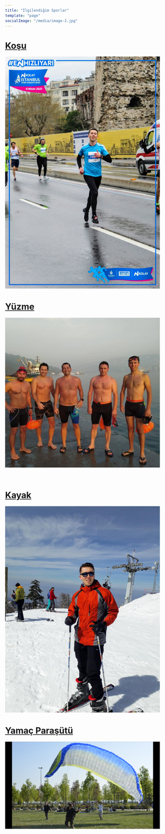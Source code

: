 ```yaml
---
title: "İlgilendiğim Sporlar"
template: "page"
socialImage: "/media/image-2.jpg"
---
```


<div class="row">
    <div class="col-lg-6"> 
  <a href="kosu.md"><h1> Koşu </h1> </a>
    <img src="/media/sporlar/run-1.jpg">
   </div>
   <div class="col-lg-6">

  <a href="kosu.md"><h1> Yüzme </h1> </a>
      <img src="/media/sporlar/swim-1.jpg"> 
   </div> 
</div>
<br>
<div class="row">
    <div class="col-lg-6"> 
  <a href="kosu.md"><h1> Kayak </h1> </a>
    <img src="/media/sporlar/ski-1.jpg">
   </div>
   <div class="col-lg-6">

  <a href="kosu.md"><h1> Yamaç Paraşütü </h1></a>
      <img src="/media/sporlar/yamac-parasutu-1.jpg"> 
   </div> 
</div>

<!-- [I'm an inline-style link](https://www.google.com) -->

<!-- <a href="https://google.com">wqkejqkwlewqlk</a> -->
 